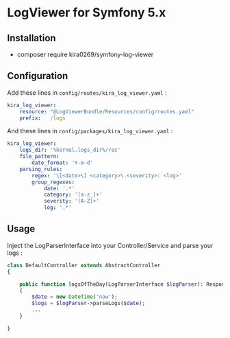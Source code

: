 # LogViewer for Symfony 5.x
## Installation

- composer require kira0269/symfony-log-viewer

## Configuration
Add these lines in ``config/routes/kira_log_viewer.yaml`` :

```yaml 
kira_log_viewer:
    resource: "@LogViewerBundle/Resources/config/routes.yaml"
    prefix:   /logs
```

And these lines in ``config/packages/kira_log_viewer.yaml`` :
```yaml 
kira_log_viewer:
    logs_dir: '%kernel.logs_dir%/rec'
    file_pattern:
        date_format: 'Y-m-d'
    parsing_rules:
        regex: '\[<date>\] <category>\.<severity>: <log>'
        group_regexes:
            date: '.*'
            category: '[a-z_]+'
            severity: '[A-Z]+'
            log: '.*'
```

## Usage
Inject the LogParserInterface into your Controller/Service and parse your logs :
```php
class DefaultController extends AbstractController
{

    public function logsOfTheDay(LogParserInterface $logParser): Response
    {
        $date = new DateTime('now');
        $logs = $logParser->parseLogs($date);
        ...
    }

}
```
